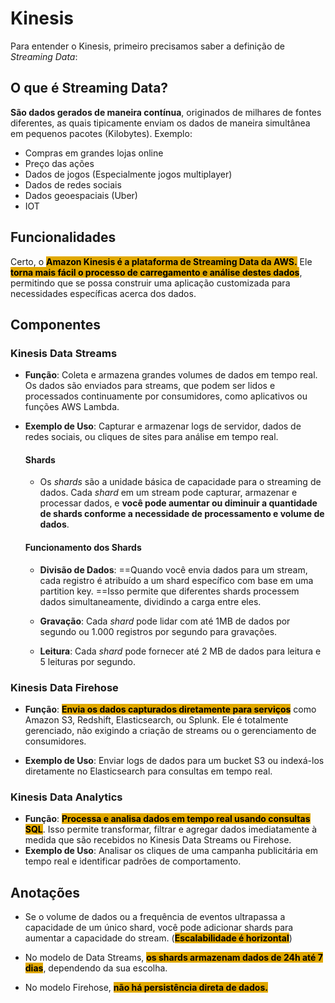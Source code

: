 # Kinesis
Para entender o Kinesis, primeiro precisamos saber a definição de *Streaming Data*:

## O que é Streaming Data?
**São dados gerados de maneira contínua**, originados de milhares de fontes diferentes, as quais tipicamente enviam os dados de maneira simultânea em pequenos pacotes (Kilobytes). Exemplo:
- Compras em grandes lojas online
- Preço das ações
- Dados de jogos (Especialmente jogos multiplayer)
- Dados de redes sociais
- Dados geoespaciais (Uber)
- IOT

## Funcionalidades
Certo, o <span style="background-color: #e0a800; color: black;font-weight:bold">Amazon Kinesis é a plataforma de Streaming Data da AWS.</span> Ele <span style="background-color: #e0a800; color: black;font-weight:bold">torna mais fácil o processo de carregamento e análise destes dados</span>, permitindo que se possa construir uma aplicação customizada para necessidades específicas acerca dos dados.

## Componentes
### Kinesis Data Streams
- **Função**: Coleta e armazena grandes volumes de dados em tempo real. Os dados são enviados para streams, que podem ser lidos e processados continuamente por consumidores, como aplicativos ou funções AWS Lambda.

- **Exemplo de Uso**: Capturar e armazenar logs de servidor, dados de redes sociais, ou cliques de sites para análise em tempo real.
    
    #### Shards
	- Os *shards* são a unidade básica de capacidade para o streaming de dados. Cada *shard* em um stream pode capturar, armazenar e processar dados, e **você pode aumentar ou diminuir a quantidade de shards conforme a necessidade de processamento e volume de dados**. 

    #### Funcionamento dos Shards
    - **Divisão de Dados**: ==Quando você envia dados para um stream, cada registro é atribuído a um shard específico com base em uma partition key. ==Isso permite que diferentes shards processem dados simultaneamente, dividindo a carga entre eles.

    - **Gravação**: Cada *shard* pode lidar com até 1MB de dados por segundo ou 1.000 registros por segundo para gravações.

    - **Leitura**: Cada *shard* pode fornecer até 2 MB de dados para leitura e 5 leituras por segundo.



### Kinesis Data Firehose
- **Função**: <span style="background-color: #e0a800; color: black;font-weight:bold">Envia os dados capturados diretamente para serviços</span> como Amazon S3, Redshift, Elasticsearch, ou Splunk. Ele é totalmente gerenciado, não exigindo a criação de streams ou o gerenciamento de consumidores.

- **Exemplo de Uso**: Enviar logs de dados para um bucket S3 ou indexá-los diretamente no Elasticsearch para consultas em tempo real.

### Kinesis Data Analytics
- **Função**: <span style="background-color: #e0a800; color: black;font-weight:bold">Processa e analisa dados em tempo real usando consultas SQL</span>. Isso permite transformar, filtrar e agregar dados imediatamente à medida que são recebidos no Kinesis Data Streams ou Firehose.
- **Exemplo de Uso**: Analisar os cliques de uma campanha publicitária em tempo real e identificar padrões de comportamento.

## Anotações
- Se o volume de dados ou a frequência de eventos ultrapassa a capacidade de um único shard, você pode adicionar shards para aumentar a capacidade do stream. (<span style="background-color: #e0a800; color: black;font-weight:bold">Escalabilidade é horizontal</span>)

- No modelo de Data Streams, <span style="background-color: #e0a800; color: black;font-weight:bold">os shards armazenam dados de 24h até 7 dias</span>, dependendo da sua escolha.

- No modelo Firehose, <span style="background-color: #e0a800; color: black;font-weight:bold">não há persistência direta de dados.</span>